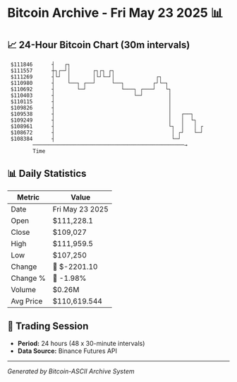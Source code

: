 # Bitcoin Archive - Fri May 23 2025 📊

## 📈 24-Hour Bitcoin Chart (30m intervals)

```
 $111846      ┤   ┌┐                                           
 $111557      ┼┐┌─┘│       ┌┐┌┐ ┌┐                             
 $111269      ┤└┘  │       │└┘└─┘│             ┌┐              
 $110980      ┤    └──┐ ┌──┘     └──┐         ┌┘└─┐            
 $110692      ┤       └─┘           └───┐ ┌───┘   └┐           
 $110403      ┤                         └─┘        │           
 $110115      ┤                                    │           
 $109826      ┤                                    │           
 $109538      ┤                                    │   ┌──┐    
 $109249      ┤                                    │   │  └┐   
 $108961      ┤                                    └┐  │   │ ┌ 
 $108672      ┤                                     │ ┌┘   └─┘ 
 $108384      ┤                                     └─┘        
        ────────────────────────────────────────────────→
        Time
```

## 📊 Daily Statistics

| Metric | Value |
|--------|-------|
| Date | Fri May 23 2025 |
| Open | $111,228.1 |
| Close | $109,027 |
| High | $111,959.5 |
| Low | $107,250 |
| Change | 🔴 $-2201.10 |
| Change % | 🔴 -1.98% |
| Volume | $0.26M |
| Avg Price | $110,619.544 |

## 📅 Trading Session

- **Period:** 24 hours (48 x 30-minute intervals)
- **Data Source:** Binance Futures API

---
*Generated by Bitcoin-ASCII Archive System*
